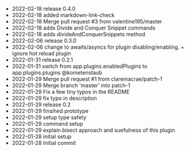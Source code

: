 - 2022-02-18	release 0.4.0
- 2022-02-18	added markdown-link-check
- 2022-02-18	Merge pull request #3 from valentine195/master
- 2022-02-18	adds Divide and Conquer Snippet commands
- 2022-02-18	adds divideAndConquerSnippets method
- 2022-02-06	release 0.3.0
- 2022-02-06	change to awaits/asyncs for plugin disabling/enabling. + ignore hot reload plugin
- 2022-01-31	release 0.2.1
- 2022-01-31	switch from app.plugins.enabledPlugins to app.plugins.plugins @kometenstaub
- 2022-01-29	Merge pull request #1 from claremacrae/patch-1
- 2022-01-29	Merge branch 'master' into patch-1
- 2022-01-29	Fix a few tiny typos in the README
- 2022-01-29	fix typo in description
- 2022-01-29	release 0.2
- 2022-01-29	finsihed prototype
- 2022-01-29	setup type safety
- 2022-01-29	command setup
- 2022-01-29	explain bisect approach and suefulness of this plugin
- 2022-01-28	initial setup
- 2022-01-28	Initial commit
